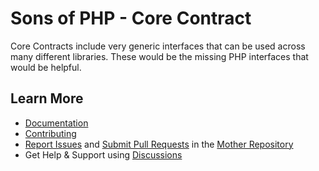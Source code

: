 Sons of PHP - Core Contract
===========================

Core Contracts include very generic interfaces that can be used across many
different libraries. These would be the missing PHP interfaces that would be
helpful.

## Learn More

* [Documentation][docs]
* [Contributing][contributing]
* [Report Issues][issues] and [Submit Pull Requests][pull-requests] in the [Mother Repository][mother-repo]
* Get Help & Support using [Discussions][discussions]

[discussions]: https://github.com/orgs/SonsOfPHP/discussions
[mother-repo]: https://github.com/SonsOfPHP/sonsofphp
[contributing]: https://docs.sonsofphp.com/contributing/
[docs]: https://docs.sonsofphp.com/components/http-message/
[issues]: https://github.com/SonsOfPHP/sonsofphp/issues?q=is%3Aopen+is%3Aissue+label%3ACore
[pull-requests]: https://github.com/SonsOfPHP/sonsofphp/pulls?q=is%3Aopen+is%3Apr+label%3ACore

